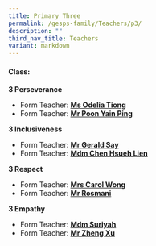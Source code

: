 ```yaml
---
title: Primary Three
permalink: /gesps-family/Teachers/p3/
description: ""
third_nav_title: Teachers
variant: markdown
---
```

#### Class:

**3 Perseverance**  

*   Form Teacher: **[Ms Odelia Tiong](mailto:odelia_tiong_hui_xuan@schools.gov.sg)**
*   Form Teacher: **[Mr Poon Yain Ping](mailto:poon_yain_ping@schools.gov.sg)**


**3 Inclusiveness**  

*   Form Teacher: **[Mr Gerald Say](mailto:say_tiong_sin_gerald@schools.gov.sg)**
*   Form Teacher: **[Mdm Chen Hsueh Lien](mailto:chen_hsueh_lien@schools.gov.sg)**

  
**3 Respect**  

*   Form Teacher: **[Mrs Carol Wong](mailto:tay_puay_suan@schools.gov.sg)**
*   Form Teacher: **[Mr Rosmani](mailto:rosmani_ramin@schools.gov.sg)**

**3 Empathy**  

*   Form Teacher: **[Mdm Suriyah](mailto:suriyah_mohamed_noor@schools.gov.sg)**
*   Form Teacher: **[Mr Zheng Xu](mailto:zheng_xu@schools.gov.sg)**

